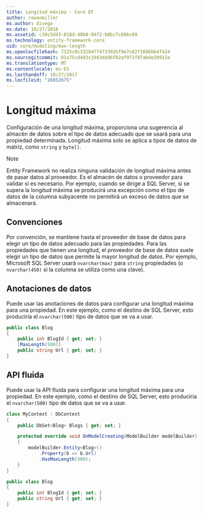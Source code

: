 ```yaml
---
title: Longitud máxima - Core EF
author: rowanmiller
ms.author: divega
ms.date: 10/27/2016
ms.assetid: c39c5d43-018d-48b8-94f2-b8bc7c686c69
ms.technology: entity-framework-core
uid: core/modeling/max-length
ms.openlocfilehash: 7325c0c3328477473392bf9e7c82f1696bb4f424
ms.sourcegitcommit: 01a75cd483c1943ddd6f82af971f07abde20912e
ms.translationtype: MT
ms.contentlocale: es-ES
ms.lasthandoff: 10/27/2017
ms.locfileid: "26052675"
---
```

# <a name="maximum-length"></a>Longitud máxima

Configuración de una longitud máxima, proporciona una sugerencia al almacén de datos sobre el tipo de datos adecuado que se usará para una propiedad determinada. Longitud máxima solo se aplica a tipos de datos de matriz, como `string` y `byte[]`.

> [!NOTE]  
> Entity Framework no realiza ninguna validación de longitud máxima antes de pasar datos al proveedor. Es el almacén de datos o proveedor para validar si es necesario. Por ejemplo, cuando se dirige a SQL Server, si se supera la longitud máxima se producirá una excepción como el tipo de datos de la columna subyacente no permitirá un exceso de datos que se almacenará.

## <a name="conventions"></a>Convenciones

Por convención, se mantiene hasta el proveedor de base de datos para elegir un tipo de datos adecuado para las propiedades. Para las propiedades que tienen una longitud, el proveedor de base de datos suele elegir un tipo de datos que permite la mayor longitud de datos. Por ejemplo, Microsoft SQL Server usará `nvarchar(max)` para `string` propiedades (o `nvarchar(450)` si la columna se utiliza como una clave).

## <a name="data-annotations"></a>Anotaciones de datos

Puede usar las anotaciones de datos para configurar una longitud máxima para una propiedad. En este ejemplo, como el destino de SQL Server, esto produciría el `nvarchar(500)` tipo de datos que se va a usar.

<!-- [!code-csharp[Main](samples/core/Modeling/DataAnnotations/Samples/MaxLength.cs?highlight=4)] -->
``` csharp
public class Blog
{
    public int BlogId { get; set; }
    [MaxLength(500)]
    public string Url { get; set; }
}
```

## <a name="fluent-api"></a>API fluida

Puede usar la API fluida para configurar una longitud máxima para una propiedad. En este ejemplo, como el destino de SQL Server, esto produciría el `nvarchar(500)` tipo de datos que se va a usar.

<!-- [!code-csharp[Main](samples/core/Modeling/FluentAPI/Samples/MaxLength.cs?highlight=7,8,9)] -->
``` csharp
class MyContext : DbContext
{
    public DbSet<Blog> Blogs { get; set; }

    protected override void OnModelCreating(ModelBuilder modelBuilder)
    {
        modelBuilder.Entity<Blog>()
            .Property(b => b.Url)
            .HasMaxLength(500);
    }
}

public class Blog
{
    public int BlogId { get; set; }
    public string Url { get; set; }
}
```

